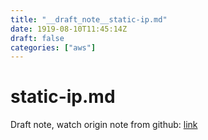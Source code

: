 ```yaml
---
title: "__draft_note__static-ip.md"
date: 1919-08-10T11:45:14Z
draft: false
categories: ["aws"]
---
```


# static-ip.md

Draft note, watch origin note from github: [link](https://github.com/tinghaolai/just-random-note/blob/master/aws/static-ip.md)